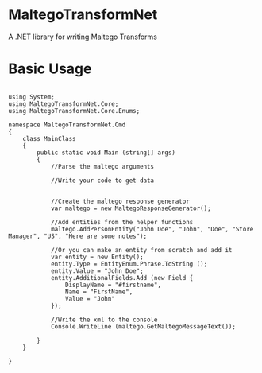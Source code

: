# MaltegoTransformNet
A .NET library for writing Maltego Transforms

# Basic Usage
<pre>
<code>
using System;
using MaltegoTransformNet.Core;
using MaltegoTransformNet.Core.Enums;

namespace MaltegoTransformNet.Cmd
{
	class MainClass
	{
		public static void Main (string[] args)
		{
			//Parse the maltego arguments

			//Write your code to get data


			//Create the maltego response generator
			var maltego = new MaltegoResponseGenerator();

			//Add entities from the helper functions
			maltego.AddPersonEntity("John Doe", "John", "Doe", "Store Manager", "US", "Here are some notes");

			//Or you can make an entity from scratch and add it
			var entity = new Entity();
			entity.Type = EntityEnum.Phrase.ToString ();
			entity.Value = "John Doe";
			entity.AdditionalFields.Add (new Field {
				DisplayName = "#firstname",
				Name = "FirstName",
				Value = "John"
			});

			//Write the xml to the console
			Console.WriteLine (maltego.GetMaltegoMessageText());

		}
	}

}
</code>
</pre>
